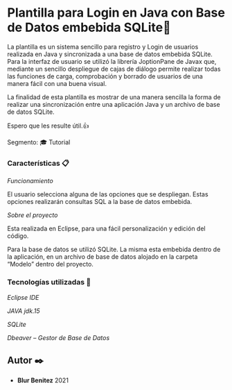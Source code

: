



# Plantilla para Login en Java con Base de Datos embebida SQLite🎁

La plantilla es un sistema sencillo para registro y Login de usuarios realizada en Java y sincronizada a una base de datos embebida SQLite. Para la interfaz de usuario se utilizó la librería JoptionPane de Javax que, mediante un sencillo despliegue de cajas de diálogo permite realizar todas las funciones de carga, comprobación y borrado de usuarios de una manera fácil con una buena visual.



La finalidad de esta plantilla es mostrar de una manera sencilla la forma de realizar una sincronización entre una aplicación Java y un archivo de base de datos SQLite.

Espero que les resulte útil.👍

Segmento: 
🎓 Tutorial


### Características 📋

_Funcionamiento_


El usuario selecciona alguna de las opciones que se despliegan. Estas opciones realizarán consultas SQL a la base de datos embebida. 


_Sobre el proyecto_

Esta realizada en Eclipse, para una fácil personalización y edición del código.

Para la base de datos se utilizó SQLite. La misma esta embebida dentro de la aplicación, en un archivo de base de datos alojado en la carpeta “Modelo” dentro del proyecto.




### Tecnologías utilizadas 🔧

_Eclipse IDE_

_JAVA jdk.15_

_SQLite_

_Dbeaver – Gestor de Base de Datos_





## Autor ✒️

* **Blur Benitez** 
2021
